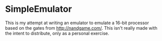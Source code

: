 # SimpleEmulator

This is my attempt at writing an emulator to emulate a 16-bit processor based on the gates from http://nandgame.com/.
This isn't really made with the intent to distribute, only as a personal exercise.
